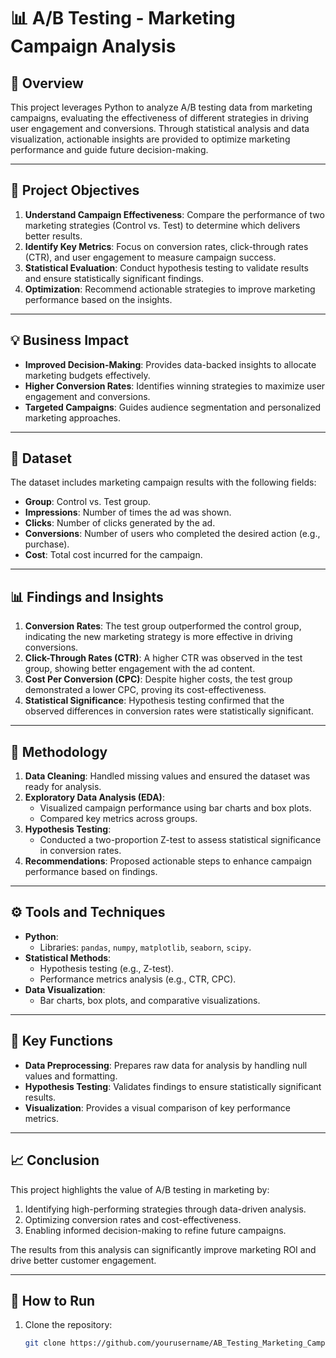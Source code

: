 # **📊 A/B Testing - Marketing Campaign Analysis**

## **📖 Overview**
This project leverages Python to analyze A/B testing data from marketing campaigns, evaluating the effectiveness of different strategies in driving user engagement and conversions. Through statistical analysis and data visualization, actionable insights are provided to optimize marketing performance and guide future decision-making.

---

## **🎯 Project Objectives**
1. **Understand Campaign Effectiveness**: Compare the performance of two marketing strategies (Control vs. Test) to determine which delivers better results.
2. **Identify Key Metrics**: Focus on conversion rates, click-through rates (CTR), and user engagement to measure campaign success.
3. **Statistical Evaluation**: Conduct hypothesis testing to validate results and ensure statistically significant findings.
4. **Optimization**: Recommend actionable strategies to improve marketing performance based on the insights.

---

## **💡 Business Impact**
- **Improved Decision-Making**: Provides data-backed insights to allocate marketing budgets effectively.
- **Higher Conversion Rates**: Identifies winning strategies to maximize user engagement and conversions.
- **Targeted Campaigns**: Guides audience segmentation and personalized marketing approaches.

---

## **📁 Dataset**
The dataset includes marketing campaign results with the following fields:
- **Group**: Control vs. Test group.
- **Impressions**: Number of times the ad was shown.
- **Clicks**: Number of clicks generated by the ad.
- **Conversions**: Number of users who completed the desired action (e.g., purchase).
- **Cost**: Total cost incurred for the campaign.

---

## **📊 Findings and Insights**
1. **Conversion Rates**: The test group outperformed the control group, indicating the new marketing strategy is more effective in driving conversions.
2. **Click-Through Rates (CTR)**: A higher CTR was observed in the test group, showing better engagement with the ad content.
3. **Cost Per Conversion (CPC)**: Despite higher costs, the test group demonstrated a lower CPC, proving its cost-effectiveness.
4. **Statistical Significance**: Hypothesis testing confirmed that the observed differences in conversion rates were statistically significant.

---

## **🔬 Methodology**
1. **Data Cleaning**: Handled missing values and ensured the dataset was ready for analysis.
2. **Exploratory Data Analysis (EDA)**:
   - Visualized campaign performance using bar charts and box plots.
   - Compared key metrics across groups.
3. **Hypothesis Testing**:
   - Conducted a two-proportion Z-test to assess statistical significance in conversion rates.
4. **Recommendations**: Proposed actionable steps to enhance campaign performance based on findings.

---

## **⚙️ Tools and Techniques**
- **Python**:
  - Libraries: `pandas`, `numpy`, `matplotlib`, `seaborn`, `scipy`.
- **Statistical Methods**:
  - Hypothesis testing (e.g., Z-test).
  - Performance metrics analysis (e.g., CTR, CPC).
- **Data Visualization**:
  - Bar charts, box plots, and comparative visualizations.

---

## **📌 Key Functions**
- **Data Preprocessing**: Prepares raw data for analysis by handling null values and formatting.
- **Hypothesis Testing**: Validates findings to ensure statistically significant results.
- **Visualization**: Provides a visual comparison of key performance metrics.

---

## **📈 Conclusion**
This project highlights the value of A/B testing in marketing by:
1. Identifying high-performing strategies through data-driven analysis.
2. Optimizing conversion rates and cost-effectiveness.
3. Enabling informed decision-making to refine future campaigns.

The results from this analysis can significantly improve marketing ROI and drive better customer engagement.

---

## **🚀 How to Run**
1. Clone the repository:
   ```bash
   git clone https://github.com/yourusername/AB_Testing_Marketing_Campaigns.git
